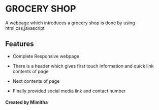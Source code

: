 # GROCERY SHOP
A webpage which introduces a grocery shop is done by using html,css,javascript

## Features

- Complete Responsive webpage

- There is a header which gives first touch information and quick link contents of page

- Next contents of page 

- Finally provided social media link and contact number

#### Created by Mimitha
